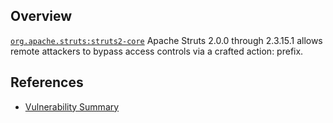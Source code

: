 ## Overview
[`org.apache.struts:struts2-core`](http://search.maven.org/#search%7Cga%7C1%7Ca%3A%22struts2-core%22)
Apache Struts 2.0.0 through 2.3.15.1 allows remote attackers to bypass access controls via a crafted action: prefix.

## References

- [Vulnerability Summary](http://struts.apache.org/docs/s2-018.html)
